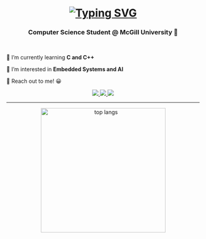 <h1 align="center">
  <a href="https://git.io/typing-svg"><img src="https://readme-typing-svg.herokuapp.com?font=Fira+Code&duration=2000&pause=200&color=D3F3F7&center=true&random=false&width=435&lines=Hey+there%F0%9F%91%8B;I'm+Kevin" alt="Typing SVG" /></a>
</h1>

<h3 align="center">Computer Science Student @ McGill University 🍁</h3>
<br/>

<div>
 
 🔭 I’m currently learning **C and C++**
 
 🌱 I’m interested in **Embedded Systems and AI**

💬 Reach out to me! 😀

 </div>
 
<div align="center"> 
  <a href="mailto:kevinliu399@gmail.com">
    <img src="https://img.shields.io/badge/Gmail-333333?style=for-the-badge&logo=gmail&logoColor=red" />
  </a>
  <a href="https://linkedin.com/in/kevinliu399" target="_blank">
    <img src="https://img.shields.io/badge/LinkedIn-0077B5?style=for-the-badge&logo=linkedin&logoColor=white" target="_blank" />
  </a>
  <a href="https://kevinliu.vercel.app/" target="_blank">
     <img src="https://img.shields.io/badge/Portfolio-FF5722?style=for-the-badge&logo=todoist&logoColor=white" target="_blank" /> <!-- sqlite, safari, google-chrome are other good icon options -->
  </a>
</div>

 <hr/>

<div align = center>
  <img width=325 align="center" src="https://github-readme-stats-salesp07.vercel.app/api/top-langs/?username=kevinliu399&hide=HTML&langs_count=8&layout=compact&theme=react&border_radius=10&size_weight=0.5&count_weight=0.5&exclude_repo=github-readme-stats" alt="top langs" />
</div>


